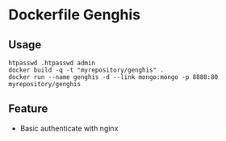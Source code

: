 Dockerfile Genghis
==================

Usage
-----

```
htpasswd .htpasswd admin
docker build -q -t "myrepository/genghis" .
docker run --name genghis -d --link mongo:mongo -p 8888:80 myrepository/genghis
```


Feature
-------

* Basic authenticate with nginx
